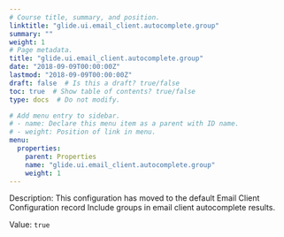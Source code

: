 ```yaml
---
# Course title, summary, and position.
linktitle: "glide.ui.email_client.autocomplete.group"
summary: ""
weight: 1
# Page metadata.
title: "glide.ui.email_client.autocomplete.group"
date: "2018-09-09T00:00:00Z"
lastmod: "2018-09-09T00:00:00Z"
draft: false  # Is this a draft? true/false
toc: true  # Show table of contents? true/false
type: docs  # Do not modify.

# Add menu entry to sidebar.
# - name: Declare this menu item as a parent with ID name.
# - weight: Position of link in menu.
menu:
  properties:
    parent: Properties
    name: "glide.ui.email_client.autocomplete.group"
    weight: 1
---
```


Description: This configuration has moved to the default Email Client Configuration record
Include groups in email client autocomplete results.


Value: `true`